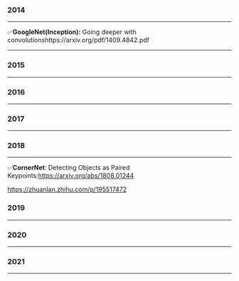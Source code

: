 

### 2014

------

✅**GoogleNet(Inception):** Going deeper with convolutionshttps://arxiv.org/pdf/1409.4842.pdf

------



### 2015

------



### 2016

------



### 2017

------



### 2018

------


✅**CornerNet**: Detecting Objects as Paired Keypoints:https://arxiv.org/abs/1808.01244

https://zhuanlan.zhihu.com/p/195517472



### 2019

------



### 2020

------



### 2021

------

